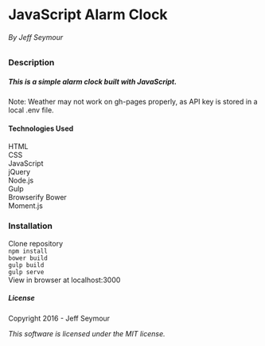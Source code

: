 # JavaScript Alarm Clock
 
###### By Jeff Seymour  

### Description
##### This is a simple alarm clock built with JavaScript. 


Note: Weather may not work on gh-pages properly, as API key is stored in a local .env file.

#### Technologies Used

HTML  
CSS  
JavaScript  
jQuery  
Node.js  
Gulp  
Browserify
Bower  
Moment.js

### Installation
Clone repository  
```npm install```  
```bower build```  
```gulp build```  
```gulp serve```  
View in browser at localhost:3000  

##### License
Copyright 2016 - Jeff Seymour

*This software is licensed under the MIT license.*
